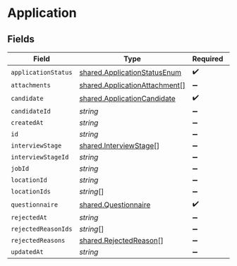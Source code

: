 # Application


## Fields

| Field                                                                                 | Type                                                                                  | Required                                                                              | Description                                                                           |
| ------------------------------------------------------------------------------------- | ------------------------------------------------------------------------------------- | ------------------------------------------------------------------------------------- | ------------------------------------------------------------------------------------- |
| `applicationStatus`                                                                   | [shared.ApplicationStatusEnum](../../../sdk/models/shared/applicationstatusenum.md)   | :heavy_check_mark:                                                                    | N/A                                                                                   |
| `attachments`                                                                         | [shared.ApplicationAttachment](../../../sdk/models/shared/applicationattachment.md)[] | :heavy_minus_sign:                                                                    | N/A                                                                                   |
| `candidate`                                                                           | [shared.ApplicationCandidate](../../../sdk/models/shared/applicationcandidate.md)     | :heavy_check_mark:                                                                    | N/A                                                                                   |
| `candidateId`                                                                         | *string*                                                                              | :heavy_minus_sign:                                                                    | N/A                                                                                   |
| `createdAt`                                                                           | *string*                                                                              | :heavy_minus_sign:                                                                    | N/A                                                                                   |
| `id`                                                                                  | *string*                                                                              | :heavy_minus_sign:                                                                    | N/A                                                                                   |
| `interviewStage`                                                                      | [shared.InterviewStage](../../../sdk/models/shared/interviewstage.md)[]               | :heavy_minus_sign:                                                                    | N/A                                                                                   |
| `interviewStageId`                                                                    | *string*                                                                              | :heavy_minus_sign:                                                                    | N/A                                                                                   |
| `jobId`                                                                               | *string*                                                                              | :heavy_minus_sign:                                                                    | N/A                                                                                   |
| `locationId`                                                                          | *string*                                                                              | :heavy_minus_sign:                                                                    | N/A                                                                                   |
| `locationIds`                                                                         | *string*[]                                                                            | :heavy_minus_sign:                                                                    | N/A                                                                                   |
| `questionnaire`                                                                       | [shared.Questionnaire](../../../sdk/models/shared/questionnaire.md)                   | :heavy_check_mark:                                                                    | N/A                                                                                   |
| `rejectedAt`                                                                          | *string*                                                                              | :heavy_minus_sign:                                                                    | N/A                                                                                   |
| `rejectedReasonIds`                                                                   | *string*[]                                                                            | :heavy_minus_sign:                                                                    | N/A                                                                                   |
| `rejectedReasons`                                                                     | [shared.RejectedReason](../../../sdk/models/shared/rejectedreason.md)[]               | :heavy_minus_sign:                                                                    | N/A                                                                                   |
| `updatedAt`                                                                           | *string*                                                                              | :heavy_minus_sign:                                                                    | N/A                                                                                   |